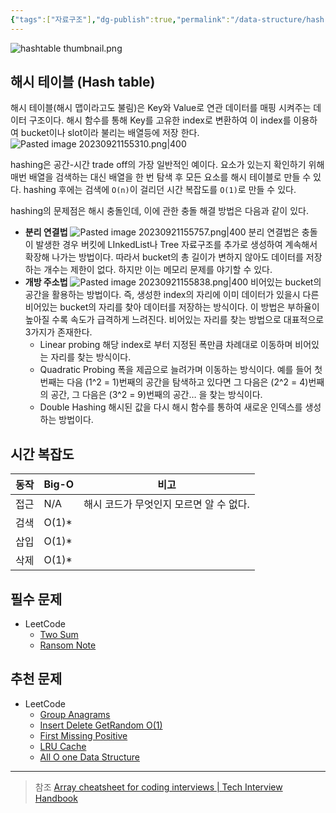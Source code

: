 ```yaml
---
{"tags":["자료구조"],"dg-publish":true,"permalink":"/data-structure/hash-table/","dgPassFrontmatter":true,"created":"","updated":""}
---
```


![hashtable thumbnail.png](/img/user/Data%20Structure/hashtable%20thumbnail.png)
## 해시 테이블 (Hash table)

해시 테이블(해시 맵이라고도 불림)은 Key와 Value로 연관 데이터를 매핑 시켜주는 데이터 구조이다. 해시 함수를 통해 Key를 고유한 index로 변환하여 이 index를 이용하여 bucket이나 slot이라 불리는 배열등에 저장 한다.
![Pasted image 20230921155310.png|400](/img/user/Data%20Structure/Pasted%20image%2020230921155310.png)

hashing은 공간-시간 trade off의 가장 일반적인 예이다. 요소가 있는지 확인하기 위해 매번 배열을 검색하는 대신 배열을 한 번 탐색 후 모든 요소를 해시 테이블로 만들 수 있다.
hashing 후에는 검색에 `O(n)`이 걸리던 시간 복잡도를 `O(1)`로 만들 수 있다.

hashing의 문제점은 해시 충돌인데, 이에 관한 충돌 해결 방법은 다음과 같이 있다.
- **분리 연결법**
  ![Pasted image 20230921155757.png|400](/img/user/Data%20Structure/Pasted%20image%2020230921155757.png)
  분리 연결법은 충돌이 발생한 경우 버킷에 LInkedList나 Tree 자료구조를 추가로 생성하여 계속해서 확장해 나가는 방법이다. 따라서 bucket의 총 길이가 변하지 않아도 데이터를 저장하는 개수는 제한이 없다. 하지만 이는 메모리 문제를 야기할 수 있다.
- **개방 주소법**
  ![Pasted image 20230921155838.png|400](/img/user/Data%20Structure/Pasted%20image%2020230921155838.png)
  비어있는 bucket의 공간을 활용하는 방법이다. 즉, 생성한 index의 자리에 이미 데이터가 있을시 다른 비어있는 bucket의 자리를 찾아 데이터를 저장하는 방식이다. 이 방법은 부하율이 높아질 수록 속도가 급격하게 느려진다. 
  비어있는 자리를 찾는 방법으로 대표적으로 3가지가 존재한다.
	- Linear probing
	  해당 index로 부터 지정된 폭만큼 차례대로 이동하며 비어있는 자리를 찾는 방식이다.
	- Quadratic Probing
	  폭을 제곱으로 늘려가며 이동하는 방식이다. 예를 들어 첫 번째는 다음 (1^2 = 1)번째의 공간을 탐색하고 있다면 그 다음은 (2^2 = 4)번째의 공간, 그 다음은 (3^2 = 9)번째의 공간… 을 찾는 방식이다.
	- Double Hashing
	  해시된 값을 다시 해시 함수를 통하여 새로운 인덱스를 생성하는 방법이다.



## 시간 복잡도

| 동작 | Big-O | 비고                                    |
| ---- | ----- | --------------------------------------- |
| 접근 | N/A   | 해시 코드가 무엇인지 모르면 알 수 없다. |
| 검색 | O(1)* |                                         |
| 삽입 | O(1)* |                                         |
| 삭제 | O(1)* |                                         |

## 필수 문제

- LeetCode
	- [Two Sum](https://leetcode.com/problems/two-sum)
	- [Ransom Note](https://leetcode.com/problems/ransom-note)

## 추천 문제

- LeetCode
	- [Group Anagrams](https://leetcode.com/problems/group-anagrams/)
	- [Insert Delete GetRandom O(1)](https://leetcode.com/problems/insert-delete-getrandom-o1/)
	- [First Missing Positive](https://leetcode.com/problems/first-missing-positive/)
	- [LRU Cache](https://leetcode.com/problems/lru-cache/)
	- [All O one Data Structure](https://leetcode.com/problems/all-oone-data-structure/)

---
> 참조
> [Array cheatsheet for coding interviews | Tech Interview Handbook](https://www.techinterviewhandbook.org/algorithms/array/)
